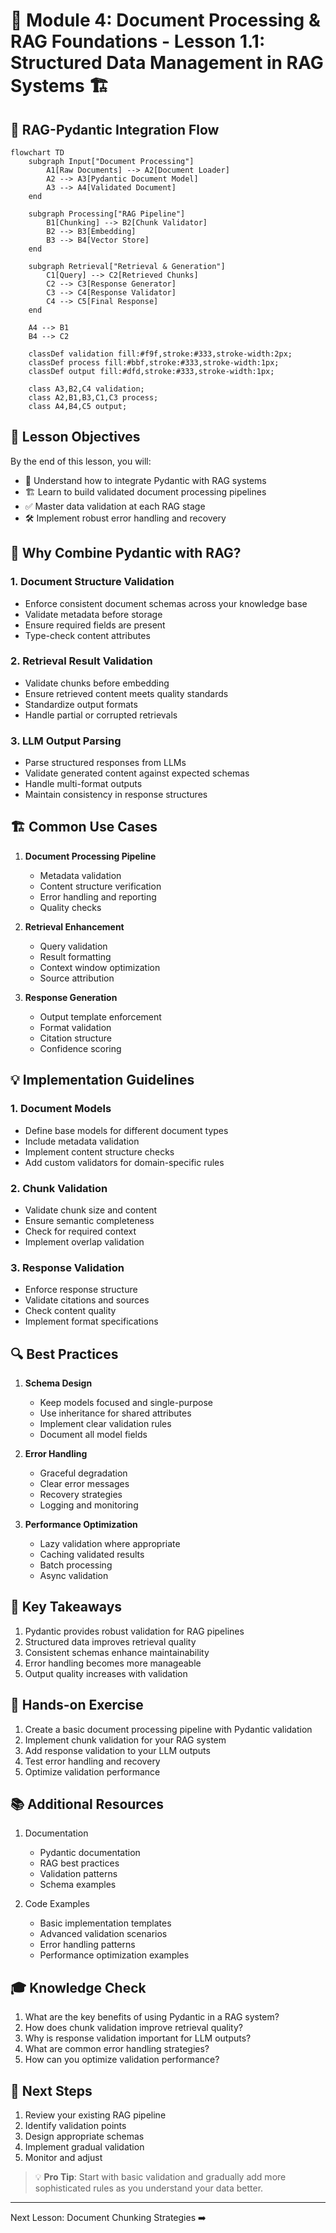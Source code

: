 # 📄 Module 4: Document Processing & RAG Foundations - Lesson 1.1: Structured Data Management in RAG Systems 🏗️

## 🔄 RAG-Pydantic Integration Flow

```mermaid
flowchart TD
    subgraph Input["Document Processing"]
        A1[Raw Documents] --> A2[Document Loader]
        A2 --> A3[Pydantic Document Model]
        A3 --> A4[Validated Document]
    end

    subgraph Processing["RAG Pipeline"]
        B1[Chunking] --> B2[Chunk Validator]
        B2 --> B3[Embedding]
        B3 --> B4[Vector Store]
    end

    subgraph Retrieval["Retrieval & Generation"]
        C1[Query] --> C2[Retrieved Chunks]
        C2 --> C3[Response Generator]
        C3 --> C4[Response Validator]
        C4 --> C5[Final Response]
    end

    A4 --> B1
    B4 --> C2

    classDef validation fill:#f9f,stroke:#333,stroke-width:2px;
    classDef process fill:#bbf,stroke:#333,stroke-width:1px;
    classDef output fill:#dfd,stroke:#333,stroke-width:1px;

    class A3,B2,C4 validation;
    class A2,B1,B3,C1,C3 process;
    class A4,B4,C5 output;
```

## 🎯 Lesson Objectives

By the end of this lesson, you will:
- 🔄 Understand how to integrate Pydantic with RAG systems
- 🏗️ Learn to build validated document processing pipelines
- ✅ Master data validation at each RAG stage
- 🛠️ Implement robust error handling and recovery

## 🌉 Why Combine Pydantic with RAG?

### 1. Document Structure Validation
- Enforce consistent document schemas across your knowledge base
- Validate metadata before storage
- Ensure required fields are present
- Type-check content attributes

### 2. Retrieval Result Validation
- Validate chunks before embedding
- Ensure retrieved content meets quality standards
- Standardize output formats
- Handle partial or corrupted retrievals

### 3. LLM Output Parsing
- Parse structured responses from LLMs
- Validate generated content against expected schemas
- Handle multi-format outputs
- Maintain consistency in response structures

## 🏗️ Common Use Cases

1. **Document Processing Pipeline**
   - Metadata validation
   - Content structure verification
   - Error handling and reporting
   - Quality checks

2. **Retrieval Enhancement**
   - Query validation
   - Result formatting
   - Context window optimization
   - Source attribution

3. **Response Generation**
   - Output template enforcement
   - Format validation
   - Citation structure
   - Confidence scoring

## 💡 Implementation Guidelines

### 1. Document Models
- Define base models for different document types
- Include metadata validation
- Implement content structure checks
- Add custom validators for domain-specific rules

### 2. Chunk Validation
- Validate chunk size and content
- Ensure semantic completeness
- Check for required context
- Implement overlap validation

### 3. Response Validation
- Enforce response structure
- Validate citations and sources
- Check content quality
- Implement format specifications

## 🔍 Best Practices

1. **Schema Design**
   - Keep models focused and single-purpose
   - Use inheritance for shared attributes
   - Implement clear validation rules
   - Document all model fields

2. **Error Handling**
   - Graceful degradation
   - Clear error messages
   - Recovery strategies
   - Logging and monitoring

3. **Performance Optimization**
   - Lazy validation where appropriate
   - Caching validated results
   - Batch processing
   - Async validation

## 🎯 Key Takeaways

1. Pydantic provides robust validation for RAG pipelines
2. Structured data improves retrieval quality
3. Consistent schemas enhance maintainability
4. Error handling becomes more manageable
5. Output quality increases with validation

## 🔄 Hands-on Exercise

1. Create a basic document processing pipeline with Pydantic validation
2. Implement chunk validation for your RAG system
3. Add response validation to your LLM outputs
4. Test error handling and recovery
5. Optimize validation performance

## 📚 Additional Resources

1. Documentation
   - Pydantic documentation
   - RAG best practices
   - Validation patterns
   - Schema examples

2. Code Examples
   - Basic implementation templates
   - Advanced validation scenarios
   - Error handling patterns
   - Performance optimization examples

## 🎓 Knowledge Check

1. What are the key benefits of using Pydantic in a RAG system?
2. How does chunk validation improve retrieval quality?
3. Why is response validation important for LLM outputs?
4. What are common error handling strategies?
5. How can you optimize validation performance?

## 🔄 Next Steps

1. Review your existing RAG pipeline
2. Identify validation points
3. Design appropriate schemas
4. Implement gradual validation
5. Monitor and adjust

> 💡 **Pro Tip**: Start with basic validation and gradually add more sophisticated rules as you understand your data better.

---

Next Lesson: Document Chunking Strategies ➡️